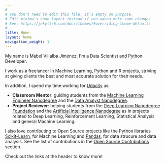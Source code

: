 ```yaml
---
#
# You don't need to edit this file, it's empty on purpose.
# Edit minima's home layout instead if you wanna make some changes
# See: https://jekyllrb.com/docs/themes/#overriding-theme-defaults
#
title: Home
layout: home
navigation_weight: 1
---
```


<!---<img class="profile-img" src="../img/photo_small.jpg">!-->


My name is Mabel Villalba Jiménez. I'm a Data Scientist and Python Developer.

I work as a freelancer in Machine Learning, Python and R projects, striving at giving clients the best and most accurate solution for their needs.

In addition, I spend my time working for [Udacity](https://www.udacity.com/) as:

- **Classroom Mentor**: guiding students from the [Machine Learning Engineer Nanodegree](https://www.udacity.com/course/machine-learning-engineer-nanodegree--nd009) and the [Data Analyst Nanodegree](https://www.udacity.com/course/data-analyst-nanodegree--nd002).
- **Project Reviewer**: helping students from the [Deep Learning Nanodegree Foundation](https://www.udacity.com/course/deep-learning-nanodegree-foundation--nd101) and the [Artificial Intelligence Nanodegree](https://www.udacity.com/course/artificial-intelligence-nanodegree--nd889) as in projects related to Deep Learning, Reinforcement Learning, Statistical Analysis and general Machine Learning.

I also love contributing to Open Source projects like the Python libraries [Scikit-Learn](ttps://github.com/mabelvj/scikit-learn), for Machine Learning and [Pandas](https://github.com/pandas-dev), for data strucure and data analysis. See the list of contributions in the [Open Source Contributions](pullrequests) section.

Check out the links at the header to know more!

